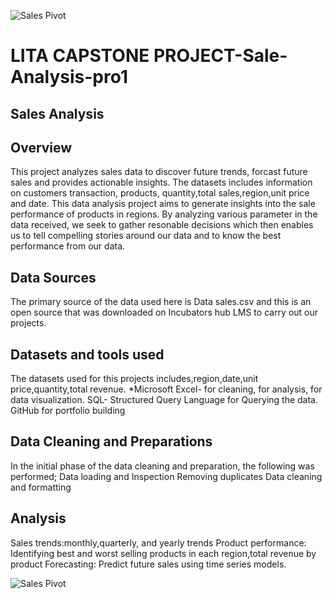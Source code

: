![Sales Pivot](https://github.com/user-attachments/assets/c470ed32-ec5d-48f5-aee6-102eaccc2595)
# LITA CAPSTONE PROJECT-Sale-Analysis-pro1

## Sales Analysis

## Overview
This project analyzes sales data to discover future trends, forcast future sales and provides actionable insights.
The datasets includes  information on customers transaction, products, quantity,total sales,region,unit price and date.
This data analysis project aims to generate insights into the sale performance of products in regions. By analyzing various parameter in the data received,
we seek to gather resonable decisions which then enables us to tell compelling stories around our data and to know the best performance from our data.

## Data Sources
The primary source of the data used here is Data sales.csv and this is an open source that was downloaded on Incubators hub LMS to carry out our projects.

## Datasets and tools used
The datasets used for this projects includes,region,date,unit price,quantity,total revenue.
*Microsoft Excel- for cleaning, for analysis, for data visualization.
SQL- Structured Query Language for Querying the data.
GitHub for portfolio building

## Data Cleaning and Preparations
In the initial phase of the data cleaning and preparation, the following was performed;
Data loading and Inspection
Removing duplicates
Data cleaning and formatting

## Analysis
Sales trends:monthly,quarterly, and yearly trends
Product performance: Identifying best and worst selling products in each region,total revenue by product
Forecasting: Predict future sales using time series models.

![Sales Pivot](https://github.com/user-attachments/assets/b379bc74-70af-4079-a25a-7df539df2d3b)

